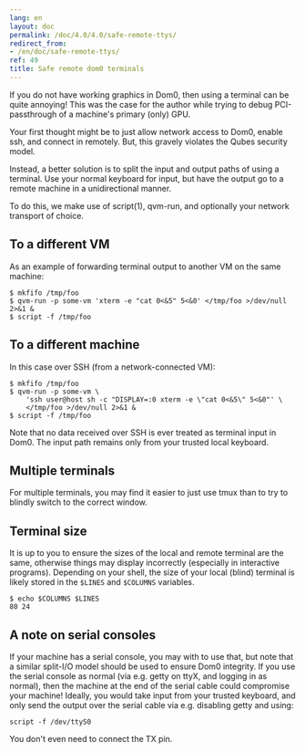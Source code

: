 ```yaml
---
lang: en
layout: doc
permalink: /doc/4.0/4.0/safe-remote-ttys/
redirect_from:
- /en/doc/safe-remote-ttys/
ref: 49
title: Safe remote dom0 terminals
---
```


If you do not have working graphics in Dom0, then using a terminal can be quite annoying!
This was the case for the author while trying to debug PCI-passthrough of a machine's primary (only) GPU.

Your first thought might be to just allow network access to Dom0, enable ssh, and connect in remotely.
But, this gravely violates the Qubes security model.

Instead, a better solution is to split the input and output paths of using a terminal.
Use your normal keyboard for input, but have the output go to a remote machine in a unidirectional manner.

To do this, we make use of script(1), qvm-run, and optionally your network transport of choice.

To a different VM
-----------------

As an example of forwarding terminal output to another VM on the same machine:

~~~
$ mkfifo /tmp/foo
$ qvm-run -p some-vm 'xterm -e "cat 0<&5" 5<&0' </tmp/foo >/dev/null 2>&1 &
$ script -f /tmp/foo
~~~

To a different machine
----------------------

In this case over SSH (from a network-connected VM):

~~~
$ mkfifo /tmp/foo
$ qvm-run -p some-vm \
    'ssh user@host sh -c "DISPLAY=:0 xterm -e \"cat 0<&5\" 5<&0"' \
    </tmp/foo >/dev/null 2>&1 &
$ script -f /tmp/foo
~~~

Note that no data received over SSH is ever treated as terminal input in Dom0.
The input path remains only from your trusted local keyboard.

Multiple terminals
------------------

For multiple terminals, you may find it easier to just use tmux than to try to blindly switch to the correct window.

Terminal size
-------------

It is up to you to ensure the sizes of the local and remote terminal are the same, otherwise things may display incorrectly (especially in interactive programs).
Depending on your shell, the size of your local (blind) terminal is likely stored in the `$LINES` and `$COLUMNS` variables.

~~~
$ echo $COLUMNS $LINES
80 24
~~~

A note on serial consoles
-------------------------

If your machine has a serial console, you may with to use that, but note that a similar split-I/O model should be used to ensure Dom0 integrity.
If you use the serial console as normal (via e.g. getty on ttyX, and logging in as normal), then the machine at the end of the serial cable could compromise your machine!
Ideally, you would take input from your trusted keyboard, and only send the output over the serial cable via e.g. disabling getty and using:

~~~
script -f /dev/ttyS0
~~~

You don't even need to connect the TX pin.
